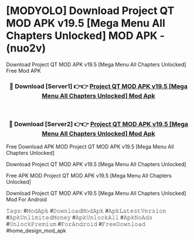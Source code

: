 # [MODYOLO] Download Project QT MOD APK v19.5 [Mega Menu All Chapters Unlocked] MOD APK - (nuo2v)
Download Project QT MOD APK v19.5 [Mega Menu All Chapters Unlocked] Free Mod APK

<div align="center">
<h3>🔴 Download [Server1] 👉👉 <a href="https://apk-comot.site?title=Project_QT_MOD_APK_v19.5_[Mega_Menu_All_Chapters_Unlocked]">Project QT MOD APK v19.5 [Mega Menu All Chapters Unlocked] Mod Apk</a></h3><br>

<h3>🔴 Download [Server2] 👉👉 <a href="https://apk-comot.site?title=Project_QT_MOD_APK_v19.5_[Mega_Menu_All_Chapters_Unlocked]">Project QT MOD APK v19.5 [Mega Menu All Chapters Unlocked] Mod Apk</a></h3>
</div>


Free Download APK MOD Project QT MOD APK v19.5 [Mega Menu All Chapters Unlocked]

Download Project QT MOD APK v19.5 [Mega Menu All Chapters Unlocked] 

Free APK MOD Project QT MOD APK v19.5 [Mega Menu All Chapters Unlocked] 

Download Project QT MOD APK v19.5 [Mega Menu All Chapters Unlocked] Mod For Android

𝚃𝚊𝚐𝚜: #𝙼𝚘𝚍𝙰𝚙𝚔 #𝙳𝚘𝚠𝚗𝚕𝚘𝚊𝚍𝙼𝚘𝚍𝙰𝚙𝚔 #𝙰𝚙𝚔𝙻𝚊𝚝𝚎𝚜𝚝𝚅𝚎𝚛𝚜𝚒𝚘𝚗 #𝙰𝚙𝚔𝚄𝚗𝚕𝚒𝚖𝚒𝚝𝚎𝚍𝙼𝚘𝚗𝚎𝚢 #𝙰𝚙𝚔𝚄𝚗𝚕𝚘𝚌𝚔𝙰𝚕𝚕 #𝙰𝚙𝚔𝙽𝚘𝙰𝚍𝚜 #𝚄𝚗𝚕𝚘𝚌𝚔𝙿𝚛𝚎𝚖𝚒𝚞𝚖 #𝙵𝚘𝚛𝙰𝚗𝚍𝚛𝚘𝚒𝚍 #𝙵𝚛𝚎𝚎𝙳𝚘𝚠𝚗𝚕𝚘𝚊𝚍 #home_design_mod_apk